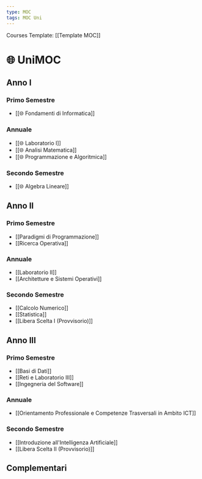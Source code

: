 ```yaml
---
type: MOC
tags: MOC Uni
---
```


Courses Template: [[Template MOC]]

# 🌐 UniMOC

## Anno I
### Primo Semestre
- [[🌐 Fondamenti di Informatica]]
### Annuale
- [[🌐 Laboratorio I]]
- [[🌐 Analisi Matematica]]
- [[🌐 Programmazione e Algoritmica]]
### Secondo Semestre
- [[🌐 Algebra Lineare]]


## Anno II
### Primo Semestre
- [[Paradigmi di Programmazione]]
- [[Ricerca Operativa]]
### Annuale
- [[Laboratorio II]]
- [[Architetture e Sistemi Operativi]]
### Secondo Semestre
- [[Calcolo Numerico]]
- [[Statistica]]
- [[Libera Scelta I (Provvisorio)]]


## Anno III
### Primo Semestre
- [[Basi di Dati]]
- [[Reti e Laboratorio III]]
- [[Ingegneria del Software]]
### Annuale
- [[Orientamento Professionale e Competenze Trasversali in Ambito ICT]]
### Secondo Semestre
- [[Introduzione all'Intelligenza Artificiale]]
- [[Libera Scelta II (Provvisorio)]]


## Complementari







